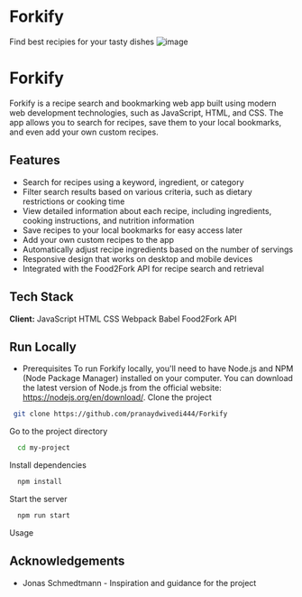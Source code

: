 # Forkify
 Find best recipies for your tasty dishes
![image](https://user-images.githubusercontent.com/48515987/221211715-f5ea28d2-661a-481a-b870-99a041c149bc.png)


# Forkify

Forkify is a recipe search and bookmarking web app built using modern web development technologies, such as JavaScript, HTML, and CSS. The app allows you to search for recipes, save them to your local bookmarks, and even add your own custom recipes.



## Features
- Search for recipes using a keyword, ingredient, or category
- Filter search results based on various criteria, such as dietary restrictions or cooking time
- View detailed information about each recipe, including ingredients, cooking instructions, and nutrition information
- Save recipes to your local bookmarks for easy access later
- Add your own custom recipes to the app
- Automatically adjust recipe ingredients based on the number of servings
- Responsive design that works on desktop and mobile devices
- Integrated with the Food2Fork API for recipe search and retrieval
## Tech Stack

**Client:** JavaScript
HTML
CSS
Webpack
Babel
Food2Fork API




## Run Locally
- Prerequisites
To run Forkify locally, you'll need to have Node.js and NPM (Node Package Manager) installed on your computer. You can download the latest version of Node.js from the official website: https://nodejs.org/en/download/.
Clone the project

```bash
 git clone https://github.com/pranaydwivedi444/Forkify

```

Go to the project directory

```bash
  cd my-project
```

Install dependencies

```bash
  npm install
```

Start the server

```bash
  npm run start
```

Usage



## Acknowledgements

- Jonas Schmedtmann - Inspiration and guidance for the project

